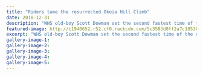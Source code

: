 ```yaml
---
title: "Riders tame the resurrected Okoia Hill Climb"
date: 2018-12-31
description: "WHS old-boy Scott Dowman set the second fastest time of the day at the Okoia Hill Climb..."
featured-image: http://c1940652.r52.cf0.rackcdn.com/5c3583d8ff2a7c1853000403/scott-dowman-motorbike-chron-31-dec.jpg
excerpt: "WHS old-boy Scott Dowman set the second fastest time of the day at the Okoia Hill Climb."
gallery-image-1: 
gallery-image-2: 
gallery-image-3: 
gallery-image-4: 
gallery-image-5: 
---
```

